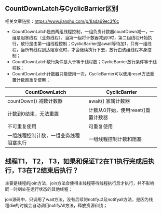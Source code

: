 ## CountDownLatch与CyclicBarrier区别

相关文章链接：https://www.jianshu.com/p/8ada69ec3f6c
- CountDownLatch是由两组线程控制，一组负责计数器countDown减一，一组是阻塞线程（业务线程），当第一组将计数器减到0时，第二组线程开始执行，放行是由第一组线程控制；CyclicBarrier是await等待加1，只有一组线程，当所有线程到达阻塞点时，才会继续执行下去，放行由该组线程本身控制；
- CountDownLatch放行条件是大于等于线程数；CyclicBarrier放行条件等于线程数；
- CountDownLatch计数器只能使用一次，CyclicBarrier可以使用reset方法重置计数器重复使用；

| CountDownLatch | CyclicBarrier |
|-|-|
| countDown() 减数计数器 | await() 家属计数器|
| 计数到0结束，无法重置 | 计数从0开始，使用reset()重置计数器 |
| 不可重复使用 | 可重复使用 |
| 一组线程控制计数，一组业务线程阻塞执行 | 一组线程控制计数和阻塞 |

## 线程T1， T2， T3，如果和保证T2在T1执行完成后执行，T3在T2结束后执行？

主要是线程的join方法，join方法会使得主线程等待线程执行后才执行，并不影响同一时刻处在运行状态的其他线程；

join源码中，只调用了wait方法，没有后续的notify以及notifyall方法，是因为线程die的时候会自动调用notifyAll方法，释放资源和锁；


